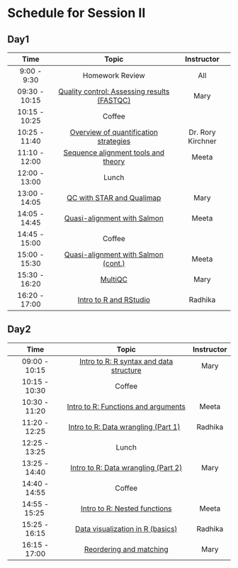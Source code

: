 # Schedule for Session II

## Day1

| Time |  Topic  | Instructor |
|:-----------:|:----------:|:--------:|
| 9:00 - 9:30 | Homework Review | All |
| 09:30 - 10:15 | [Quality control: Assessing results (FASTQC)](https://hbctraining.github.io/Intro-to-rnaseq-hpc-salmon/lessons/qc_fastqc_assessment.html) | Mary |
| 10:15 - 10:25 | Coffee |  |
| 10:25 - 11:40 | [Overview of quantification strategies]() | Dr. Rory Kirchner |
| 11:10 - 12:00 | [Sequence alignment tools and theory]() | Meeta |
| 12:00 - 13:00 | Lunch |  |
| 13:00 - 14:05 | [QC with STAR and Qualimap](https://hbctraining.github.io/Intro-to-rnaseq-hpc-salmon/lessons/03_QC_STAR_and_Qualimap_run.md.html) | Mary |
| 14:05 - 14:45 | [Quasi-alignment with Salmon](https://hbctraining.github.io/Intro-to-rnaseq-hpc-salmon/lessons/04_quasi_alignment_salmon.html) | Meeta |
| 14:45 - 15:00 | Coffee |  |
| 15:00 - 15:30 | [Quasi-alignment with Salmon (cont.)](https://hbctraining.github.io/Intro-to-rnaseq-hpc-salmon/lessons/04_quasi_alignment_salmon.html) | Meeta |
| 15:30 - 16:20 | [MultiQC](https://hbctraining.github.io/Intro-to-rnaseq-hpc-salmon/lessons/05_multiQC.html) | Mary |
| 16:20 - 17:00 | [Intro to R and RStudio](https://hbctraining.github.io/Intro-to-R/lessons/01_introR-R-and-RStudio.html) | Radhika |


## Day2

| Time |  Topic  | Instructor |
|:-----------:|:----------:|:--------:|
| 09:00 - 10:15 | [Intro to R: R syntax and data structure]() | Mary |
| 10:15 - 10:30 | Coffee |  |
| 10:30 - 11:20 | [Intro to R: Functions and arguments]() | Meeta |
| 11:20 - 12:25 | [Intro to R: Data wrangling (Part 1)]()   | Radhika |
| 12:25 - 13:25 | Lunch |  |
| 13:25 - 14:40 | [Intro to R: Data wrangling (Part 2)]() | Mary |
| 14:40 - 14:55 | Coffee |  |
| 14:55 - 15:25 | [Intro to R: Nested functions]() | Meeta |
| 15:25 - 16:15 | [Data visualization in R (basics)]() | Radhika |
| 16:15 - 17:00 | [Reordering and matching]() | Mary |

